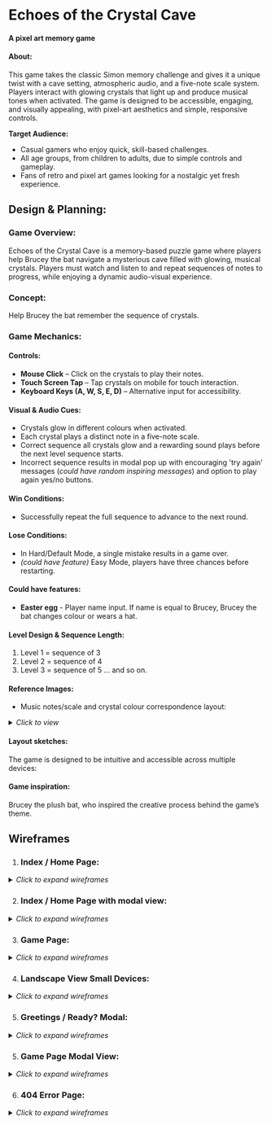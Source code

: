 # Echoes of the Crystal Cave
#### A pixel art memory game
#### About:

This game takes the classic Simon memory challenge and gives it a unique twist with a cave setting, atmospheric audio, and a five-note scale system. Players interact with glowing crystals that light up and produce musical tones when activated. The game is designed to be accessible, engaging, and visually appealing, with pixel-art aesthetics and simple, responsive controls.

**Target Audience:**
- Casual gamers who enjoy quick, skill-based challenges.
- All age groups, from children to adults, due to simple controls and gameplay.
- Fans of retro and pixel art games looking for a nostalgic yet fresh experience.

## Design & Planning:

### Game Overview:
Echoes of the Crystal Cave is a memory-based puzzle game where players help Brucey the bat navigate a mysterious cave filled with glowing, musical crystals. Players must watch and listen to and repeat sequences of notes to progress, while enjoying a dynamic audio-visual experience.

### Concept:
Help Brucey the bat remember the sequence of crystals. 

### Game Mechanics:
#### Controls:
- **Mouse Click** – Click on the crystals to play their notes.
- **Touch Screen Tap** – Tap crystals on mobile for touch interaction.
- **Keyboard Keys (A, W, S, E, D)** – Alternative input for accessibility.
#### Visual & Audio Cues:
- Crystals glow in different colours when activated.
- Each crystal plays a distinct note in a five-note scale.
- Correct sequence all crystals glow and a rewarding sound plays before the next level sequence starts.
- Incorrect sequence results in modal pop up with encouraging 'try again' messages (_could have random inspiring messages_) and option to play again yes/no buttons. 

#### Win Conditions:
- Successfully repeat the full sequence to advance to the next round.

#### Lose Conditions:
- In Hard/Default Mode, a single mistake results in a game over. 
- _(could have feature)_ Easy Mode, players have three chances before restarting.

#### Could have features:
- **Easter egg** - Player name input. If name is equal to Brucey, Brucey the bat changes colour or wears a hat. 

#### Level Design & Sequence Length:
1. Level 1 = sequence of 3
2. Level 2 = sequence of 4
3. Level 3 = sequence of 5 
... and so on.


#### Reference Images:
- Music notes/scale and crystal colour correspondence layout:

<details><summary><em>Click to view</em></summary>
   
   ![Index Home Page Design](assets/media/design-sketch-crystals-controls.png)
</details>

#### Layout sketches:
The game is designed to be intuitive and accessible across multiple devices:
#### Game inspiration: 
Brucey the plush bat, who inspired the creative process behind the game’s theme. 


## Wireframes

1. ### Index / Home Page:

<details><summary><em>Click to expand wireframes</em></summary>

   ![Index Home Page Design](assets/media/echoes-index-page-wireframes.png)

   </details>
  
2. ### Index / Home Page with modal view:

<details><summary><em>Click to expand wireframes</em></summary>

   ![Index Home Page with modal view](assets/media/echoes-index-page-modal-wireframes.png)

   </details>

3. ### Game Page:

<details><summary><em>Click to expand wireframes</em></summary>

   ![Game Page Design](assets/media/echoes-game-page-wireframes.png)

   </details>

4. ### Landscape View Small Devices:

<details><summary><em>Click to expand wireframes</em></summary>

   ![Landscape Small Devices](assets/media/echoes-game-landscape-wireframes.png)

   </details>

5. ### Greetings / Ready? Modal:

<details><summary><em>Click to expand wireframes</em></summary>

   ![Greetings Ready? Modal ](assets/media/modal-welcome-ready-wireframes.png')

   </details>

5. ### Game Page Modal View:

<details><summary><em>Click to expand wireframes</em></summary>

   ![Game Page Modal View](assets/media/echoes-game-page-modal-wireframes.png)

   </details>

6. ### 404 Error Page:

<details><summary><em>Click to expand wireframes</em></summary>

   ![404 Error Page](assets/media/echoes-error-page-wireframes.png)

   </details>